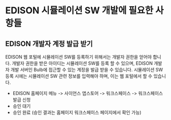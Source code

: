 # EDISON 시뮬레이션 SW 개발에 필요한 사항들


## EDISON 개발자 계정 발급 받기


 EDISON 웹 포털에 시뮬레이션 SW를 등록하기 위해서는 개발자 권한을 얻어야 합니다. 개발자 권한을 받은 아이디는 시뮬레이션 SW를 등록 할 수 있으며, EDISON 개발자 개발 서버인 Bulb에 접근할 수 있는 계정을 발급 받을 수 있습니다. 시뮬레이션 SW 등록 시에는 시뮬레이션 SW 관련 정보를 입력해야 하며, 이는 웹 포털에서 할 수 있습니다.

- EDISON 홈페이지 메뉴 -> 사이언스 앱스토어 -> 워크스페이스  -> 워크스페이스 발급 신청
- 승인 대기 
- 승인 완료 (승인 결과는 홈페이지  워크스페이스 페이지에서 확인 가능)


 
